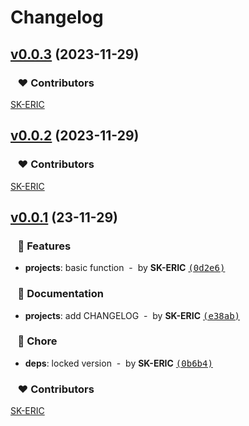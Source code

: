 # Changelog


## [v0.0.3](https://github.com/SK-ERIC/bitsy-cli/compare/v0.0.2...v0.0.3) (2023-11-29)

### &nbsp;&nbsp;&nbsp;❤️ Contributors


[SK-ERIC](mailto:graceful.sk0@gmail.com)

## [v0.0.2](https://github.com/SK-ERIC/bitsy-cli/compare/v0.0.1...v0.0.2) (2023-11-29)

### &nbsp;&nbsp;&nbsp;❤️ Contributors


[SK-ERIC](mailto:graceful.sk0@gmail.com)

## [v0.0.1](https://github.com/SK-ERIC/bitsy-cli/compare/...v0.0.1) (23-11-29)

### &nbsp;&nbsp;&nbsp;🚀 Features

- **projects**: basic function &nbsp;-&nbsp; by **SK-ERIC** [<samp>(0d2e6)</samp>](https://github.com/SK-ERIC/bitsy-cli/commit/0d2e6fa)

### &nbsp;&nbsp;&nbsp;📖 Documentation

- **projects**: add CHANGELOG &nbsp;-&nbsp; by **SK-ERIC** [<samp>(e38ab)</samp>](https://github.com/SK-ERIC/bitsy-cli/commit/e38ab34)

### &nbsp;&nbsp;&nbsp;🏡 Chore

- **deps**: locked version &nbsp;-&nbsp; by **SK-ERIC** [<samp>(0b6b4)</samp>](https://github.com/SK-ERIC/bitsy-cli/commit/0b6b419)

### &nbsp;&nbsp;&nbsp;❤️ Contributors


[SK-ERIC](mailto:graceful.sk0@gmail.com)

